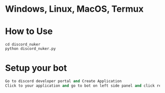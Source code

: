# Windows, Linux, MacOS, Termux

# How to Use
```git clone https://github.com/bunnyhop-dev/discord_nuker
cd discord_nuker
python discord_nuker.py
```

# Setup your bot
```python
Go to discord developer portal and Create Application
Click to your application and go to bot on left side panel and click reset token, copy your bot token and paste it to script
```
